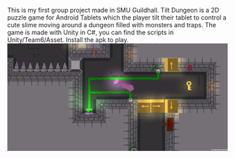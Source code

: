 This is my first group project made in SMU Guildhall.
Tilt Dungeon is a 2D puzzle game for Android Tablets which the player tilt their tablet to control a cute slime moving around a dungeon filled with monsters and traps.
The game is made with Unity in C#, you can find the scripts in Unity/Team6/Asset.
Install the apk to play.
![alt text](https://github.com/student-danielhe/Tilt-Dungeon/blob/main/C34_TiltDungeon_Screenshot1%231.png)
